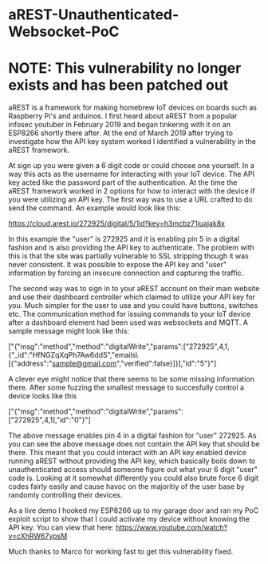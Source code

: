 # aREST-Unauthenticated-Websocket-PoC
# NOTE: This vulnerability no longer exists and has been patched out
aREST is a framework for making homebrew IoT devices on boards such as Raspberry Pi's and arduinos. I first heard about aREST from a popular infosec youtuber in February 2019 and began tinkering with it on an ESP8266 shortly there after. At the end of March 2019 after trying to investigate how the API key system worked I identified a vulnerability in the aREST framework. 

At sign up you were given a 6 digit code or could choose one yourself. In a way this acts as the username for interacting with your IoT device. The API key acted like the password part of the authentication. At the time the aREST framework worked in 2 options for how to interact with the device if you were utilizing an API key. The first way was to use a URL crafted to do send the command. An example would look like this:

https://cloud.arest.io/272925/digital/5/1id?key=h3mcbz71juajak8x

In this example the "user" is 272925 and it is enabling pin 5 in a digital fashion and is also providing the API key to authenticate. The problem with this is that the site was partially vulnerable to SSL stripping though it was never consistent. It was possible to expose the API key and "user" information by forcing an insecure connection and capturing the traffic.

The second way was to sign in to your aREST account on their main website and use their dashboard controller which claimed to utilize your API key for you. Much simpler for the user to use and you could have buttons, switches etc. The communication method for issuing commands to your IoT device after a dashboard element had been used was websockets and MQTT. A sample message might look like this:

["{\"msg\":\"method\",\"method\":\"digitalWrite\",\"params\":[\"272925\",4,1,{\"_id\":\"HfNGZqXqPh7Aw6ddS\",\"emails\   [{\"address\":\"sample@gmail.com\",\"verified\":false}]}],\"id\":\"5\"}"]

A clever eye might notice that there seems to be some missing information there. After some fuzzing the smallest message to succesfully control a device looks like this

["{\"msg\":\"method\",\"method\":\"digitalWrite\",\"params\":[\"272925\",4,1],\"id\":\"0\"}"]

The above message enables pin 4 in a digital fashion for "user" 272925. As you can see the above message does not contain the API key that should be there. This meant that you could interact with an API key enabled device running aREST without providing the API key, which basically boils down to unauthenticated access should someone figure out what your 6 digit "user" code is. Looking at it somewhat differently you could also brute force 6 digit codes fairly easily and cause havoc on the majoritiy of the user base by randomly controlling their devices. 

As a live demo I hooked my ESP8266 up to my garage door and ran my PoC exploit script to show that I could activate my device without knowing the API key. You can view that here: https://www.youtube.com/watch?v=cXhRW67ypsM

Much thanks to Marco for working fast to get this vulnerability fixed.


